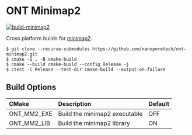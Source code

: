 # ONT Minimap2

[![build-minimap2](https://github.com/nanoporetech/ont-minimap2/actions/workflows/build.yml/badge.svg)](https://github.com/nanoporetech/ont-minimap2/actions/workflows/build.yml)

Cross platform builds for [minimap2](https://github.com/lh3/minimap2/).

```
$ git clone --recurse-submodules https://github.com/nanoporetech/ont-minimap2.git
$ cmake -S . -B cmake-build
$ cmake --build cmake-build --config Release -j
$ ctest -C Release --test-dir cmake-build --output-on-failure
```

## Build Options

| CMake                    | Description                                     | Default |
|:-------------------------|:------------------------------------------------|---------|
| ONT_MM2_EXE              | Build the minimap2 executable                   | OFF     |
| ONT_MM2_LIB              | Build the minimap2 library                      | ON      |
